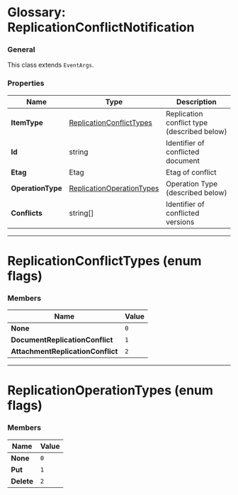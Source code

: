 # Glossary: ReplicationConflictNotification

### General

This class extends `EventArgs`.

### Properties

| Name | Type | Description |
| ------------- | ------------- | ----- |
| **ItemType** | [ReplicationConflictTypes](../glossary/replication-conflict-notification#replicationconflicttypes-enum-flags) | Replication conflict type (described below) |
| **Id** | string | Identifier of conflicted document |
| **Etag** | Etag | Etag of conflict |
| **OperationType** | [ReplicationOperationTypes](../glossary/replication-conflict-notification#replicationoperationtypes-enum-flags) | Operation Type (described below) |
| **Conflicts** | string[] | Identifier of conflicted versions |

<hr />

# ReplicationConflictTypes (enum flags)

### Members

| Name | Value |
| ---- | ----- |
| **None** | `0` |
| **DocumentReplicationConflict** | `1` |
| **AttachmentReplicationConflict** | `2` |

<hr />

# ReplicationOperationTypes (enum flags)

### Members

| Name | Value |
| ---- | ----- |
| **None** | `0` |
| **Put** | `1` |
| **Delete** | `2` |
